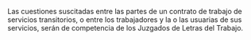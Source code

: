 Las cuestiones suscitadas entre las partes de un contrato de trabajo de servicios transitorios, o entre los trabajadores y la o las usuarias de sus servicios, serán de competencia de los Juzgados de Letras del Trabajo.